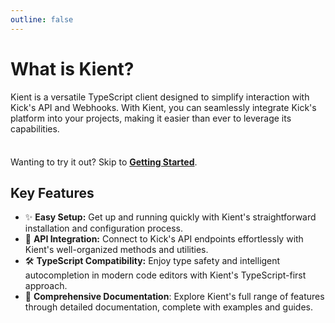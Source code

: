 ```yaml
---
outline: false
---
```


# What is Kient?
Kient is a versatile TypeScript client designed to simplify interaction with Kick's API and Webhooks. With Kient, you can seamlessly integrate Kick's platform into your projects, making it easier than ever to leverage its capabilities.

<div class="tip custom-block" style="padding-top: 8px">

Wanting to try it out? Skip to [**Getting Started**](./what-is-kient).

</div>

## Key Features
- ✨ **Easy Setup:** Get up and running quickly with Kient's straightforward installation and configuration process.
- 🔌 **API Integration:** Connect to Kick's API endpoints effortlessly with Kient's well-organized methods and utilities.
- 🛠️ **TypeScript Compatibility:** Enjoy type safety and intelligent autocompletion in modern code editors with Kient's TypeScript-first approach.
- 📖 **Comprehensive Documentation**: Explore Kient's full range of features through detailed documentation, complete with examples and guides.
